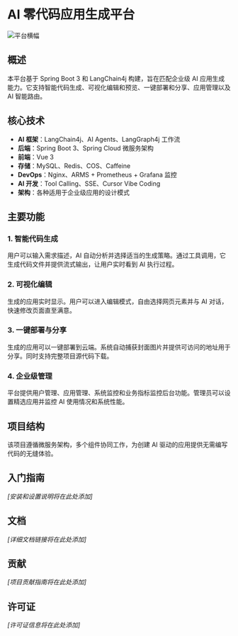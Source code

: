 # AI 零代码应用生成平台

![平台横幅](https://picbed-chengfu-1327906653.cos.ap-guangzhou.myqcloud.com/image/image-20250726144034517.webp)

## 概述

本平台基于 Spring Boot 3 和 LangChain4j 构建，旨在匹配企业级 AI 应用生成能力。它支持智能代码生成、可视化编辑和预览、一键部署和分享、应用管理以及 AI 智能路由。

## 核心技术

- **AI 框架**：LangChain4j、AI Agents、LangGraph4j 工作流
- **后端**：Spring Boot 3、Spring Cloud 微服务架构
- **前端**：Vue 3
- **存储**：MySQL、Redis、COS、Caffeine
- **DevOps**：Nginx、ARMS + Prometheus + Grafana 监控
- **AI 开发**：Tool Calling、SSE、Cursor Vibe Coding
- **架构**：各种适用于企业级应用的设计模式

## 主要功能

### 1. 智能代码生成
用户可以输入需求描述，AI 自动分析并选择适当的生成策略。通过工具调用，它生成代码文件并提供流式输出，让用户实时看到 AI 执行过程。

### 2. 可视化编辑
生成的应用实时显示。用户可以进入编辑模式，自由选择网页元素并与 AI 对话，快速修改页面直至满意。

### 3. 一键部署与分享
生成的应用可以一键部署到云端。系统自动捕获封面图片并提供可访问的地址用于分享。同时支持完整项目源代码下载。

### 4. 企业级管理
平台提供用户管理、应用管理、系统监控和业务指标监控后台功能。管理员可以设置精选应用并监控 AI 使用情况和系统性能。

## 项目结构

该项目遵循微服务架构，多个组件协同工作，为创建 AI 驱动的应用提供无需编写代码的无缝体验。

## 入门指南

*[安装和设置说明将在此处添加]*

## 文档

*[详细文档链接将在此处添加]*

## 贡献

*[项目贡献指南将在此处添加]*

## 许可证

*[许可证信息将在此处添加]*